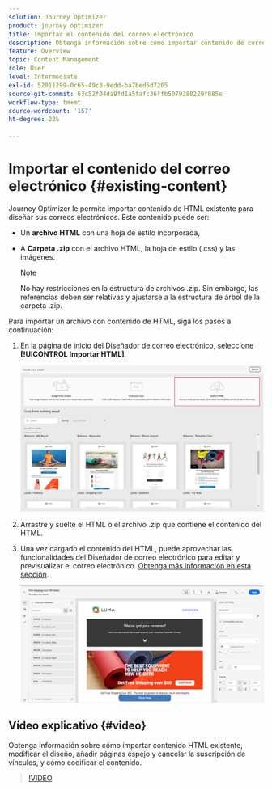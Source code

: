 ```yaml
---
solution: Journey Optimizer
product: journey optimizer
title: Importar el contenido del correo electrónico
description: Obtenga información sobre cómo importar contenido de correo electrónico
feature: Overview
topic: Content Management
role: User
level: Intermediate
exl-id: 52011299-0c65-49c3-9edd-ba7bed5d7205
source-git-commit: 63c52f04da9fd1a5fafc36ffb5079380229f885e
workflow-type: tm+mt
source-wordcount: '157'
ht-degree: 22%

---
```


# Importar el contenido del correo electrónico {#existing-content}

Journey Optimizer le permite importar contenido de HTML existente para diseñar sus correos electrónicos. Este contenido puede ser:

* Un **archivo HTML** con una hoja de estilo incorporada,
* A **Carpeta .zip** con el archivo HTML, la hoja de estilo (.css) y las imágenes.

   >[!NOTE]
   >
   >No hay restricciones en la estructura de archivos .zip. Sin embargo, las referencias deben ser relativas y ajustarse a la estructura de árbol de la carpeta .zip.

Para importar un archivo con contenido de HTML, siga los pasos a continuación:

1. En la página de inicio del Diseñador de correo electrónico, seleccione **[!UICONTROL Importar HTML]**.

   ![](assets/import-html_2.png)

1. Arrastre y suelte el HTML o el archivo .zip que contiene el contenido del HTML.

1. Una vez cargado el contenido del HTML, puede aprovechar las funcionalidades del Diseñador de correo electrónico para editar y previsualizar el correo electrónico. [Obtenga más información en esta sección](create-email-content.md).

   ![](assets/html-imported.png)

## Vídeo explicativo {#video}

Obtenga información sobre cómo importar contenido HTML existente, modificar el diseño, añadir páginas espejo y cancelar la suscripción de vínculos, y cómo codificar el contenido.

>[!VIDEO](https://video.tv.adobe.com/v/334102?quality=12)
